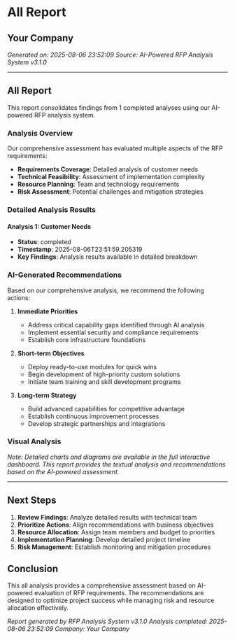 # All Report
## Your Company
*Generated on: 2025-08-06 23:52:09*
*Source: AI-Powered RFP Analysis System v3.1.0*

---

## All Report

This report consolidates findings from 1 completed analyses using our AI-powered RFP analysis system.

### Analysis Overview

Our comprehensive assessment has evaluated multiple aspects of the RFP requirements:

- **Requirements Coverage**: Detailed analysis of customer needs
- **Technical Feasibility**: Assessment of implementation complexity
- **Resource Planning**: Team and technology requirements
- **Risk Assessment**: Potential challenges and mitigation strategies


### Detailed Analysis Results


#### Analysis 1: Customer Needs
- **Status**: completed
- **Timestamp**: 2025-08-06T23:51:59.205319
- **Key Findings**: Analysis results available in detailed breakdown


### AI-Generated Recommendations

Based on our comprehensive analysis, we recommend the following actions:

1. **Immediate Priorities**
   - Address critical capability gaps identified through AI analysis
   - Implement essential security and compliance requirements
   - Establish core infrastructure foundations

2. **Short-term Objectives** 
   - Deploy ready-to-use modules for quick wins
   - Begin development of high-priority custom solutions
   - Initiate team training and skill development programs

3. **Long-term Strategy**
   - Build advanced capabilities for competitive advantage
   - Establish continuous improvement processes
   - Develop strategic partnerships and integrations


### Visual Analysis

*Note: Detailed charts and diagrams are available in the full interactive dashboard. This report provides the textual analysis and recommendations based on the AI-powered assessment.*


---

## Next Steps

1. **Review Findings**: Analyze detailed results with technical team
2. **Prioritize Actions**: Align recommendations with business objectives
3. **Resource Allocation**: Assign team members and budget to priorities
4. **Implementation Planning**: Develop detailed project timeline
5. **Risk Management**: Establish monitoring and mitigation procedures

## Conclusion

This all analysis provides a comprehensive assessment based on AI-powered evaluation of RFP requirements. The recommendations are designed to optimize project success while managing risk and resource allocation effectively.

*Report generated by RFP Analysis System v3.1.0*
*Analysis completed: 2025-08-06 23:52:09*
*Company: Your Company*
